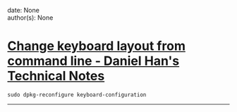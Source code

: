 
date: None  
author(s): None  

# [Change keyboard layout from command line - Daniel Han's Technical Notes](https://sites.google.com/site/xiangyangsite/home/technical-tips/linux-unix/common-tips/change-keyboard-layout-from-command-line)


    sudo dpkg-reconfigure keyboard-configuration  
  
---

